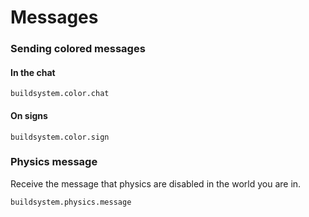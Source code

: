 # Messages

### Sending colored messages

#### In the chat

```
buildsystem.color.chat
```

#### On signs

```
buildsystem.color.sign
```

### Physics message

Receive the message that physics are disabled in the world you are in.

```
buildsystem.physics.message
```
